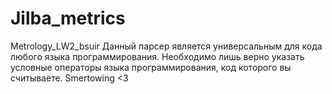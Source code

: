 # Jilba_metrics
Metrology_LW2_bsuir
Данный парсер является универсальным для кода любого языка программирования. 
Необходимо лишь верно указать условные операторы языка программирования, код которого вы считываете.
Smertowing <3
